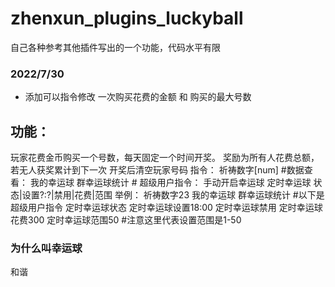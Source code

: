 # zhenxun_plugins_luckyball
 自己各种参考其他插件写出的一个功能，代码水平有限
### 2022/7/30
* 添加可以指令修改 一次购买花费的金额 和 购买的最大号数
## 功能：
 玩家花费金币购买一个号数，每天固定一个时间开奖。
 奖励为所有人花费总额，若无人获奖累计到下一次
 开奖后清空玩家号码
    指令：
        祈祷数字[num]
        #数据查看：
            我的幸运球
            群幸运球统计
        # 超级用户指令：
            手动开启幸运球
            定时幸运球 状态|设置?:?|禁用|花费|范围
    举例：
        祈祷数字23
        我的幸运球
        群幸运球统计
        #以下是超级用户指令
        定时幸运球状态
        定时幸运球设置18:00
        定时幸运球禁用
        定时幸运球花费300
        定时幸运球范围50 #注意这里代表设置范围是1-50

### 为什么叫幸运球
 和谐


